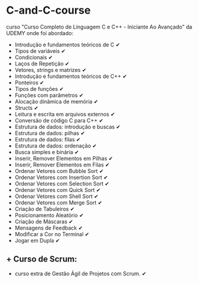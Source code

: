 # C-and-C-course
curso "Curso Completo de Linguagem C e C++ - Iniciante Ao Avançado" da UDEMY onde foi abordado:
- Introdução e fundamentos teóricos de C &#10004; 
- Tipos de variáveis &#10004;
- Condicionais &#10004;
- Laços de Repetição &#10004;
- Vetores, strings e matrizes &#10004;
- Introdução e fundamentos teóricos de C++ &#10004;
- Ponteiros &#10004;
- Tipos de funções &#10004;
- Funções com parâmetros &#10004;
- Alocação dinâmica de memória &#10004;
- Structs &#10004;
- Leitura e escrita em arquivos externos &#10004;
- Conversão de código C para C++ &#10004;
- Estrutura de dados: introdução e buscas &#10004;
- Estrutura de dados: pilhas &#10004;
- Estrutura de dados: filas &#10004;
- Estrutura de dados: ordenação &#10004;
- Busca simples e binária &#10004;
- Inserir, Remover Elementos em Pilhas &#10004;
- Inserir, Remover Elementos em Filas &#10004;
- Ordenar Vetores com Bubble Sort &#10004;
- Ordenar Vetores com Insertion Sort &#10004;
- Ordenar Vetores com Selection Sort &#10004;
- Ordenar Vetores com Quick Sort &#10004;
- Ordenar Vetores com Shell Sort &#10004;
- Ordenar Vetores com Merge Sort &#10004;
- Criação de Tabuleiros &#10004;
- Posicionamento Aleatório &#10004;
- Criação de Máscaras &#10004;
- Mensagens de Feedback &#10004;
- Modificar a Cor no Terminal &#10004;
- Jogar em Dupla &#10004;
## + Curso de Scrum:
- curso extra de Gestão Ágil de Projetos com Scrum. &#10004;

